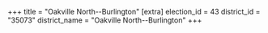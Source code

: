+++
title = "Oakville North--Burlington"
[extra]
election_id = 43
district_id = "35073"
district_name = "Oakville North--Burlington"
+++
